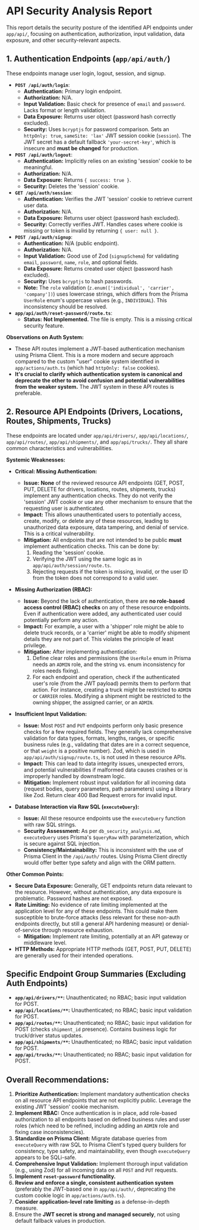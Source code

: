 # API Security Analysis Report

This report details the security posture of the identified API endpoints under `app/api/`, focusing on authentication, authorization, input validation, data exposure, and other security-relevant aspects.

## 1. Authentication Endpoints (`app/api/auth/`)

These endpoints manage user login, logout, session, and signup.

*   **`POST /api/auth/login`**:
    *   **Authentication:** Primary login endpoint.
    *   **Authorization:** N/A.
    *   **Input Validation:** Basic check for presence of `email` and `password`. Lacks format or length validation.
    *   **Data Exposure:** Returns user object (password hash correctly excluded).
    *   **Security:** Uses `bcryptjs` for password comparison. Sets an `httpOnly: true`, `sameSite: 'lax'` JWT session cookie (`session`). The JWT secret has a default fallback `'your-secret-key'`, which is insecure and **must be changed** for production.
*   **`POST /api/auth/logout`**:
    *   **Authentication:** Implicitly relies on an existing 'session' cookie to be meaningful.
    *   **Authorization:** N/A.
    *   **Data Exposure:** Returns `{ success: true }`.
    *   **Security:** Deletes the 'session' cookie.
*   **`GET /api/auth/session`**:
    *   **Authentication:** Verifies the JWT 'session' cookie to retrieve current user data.
    *   **Authorization:** N/A.
    *   **Data Exposure:** Returns user object (password hash excluded).
    *   **Security:** Correctly verifies JWT. Handles cases where cookie is missing or token is invalid by returning `{ user: null }`.
*   **`POST /api/auth/signup`**:
    *   **Authentication:** N/A (public endpoint).
    *   **Authorization:** N/A.
    *   **Input Validation:** Good use of Zod (`signupSchema`) for validating `email`, `password`, `name`, `role`, and optional fields.
    *   **Data Exposure:** Returns created user object (password hash excluded).
    *   **Security:** Uses `bcryptjs` to hash passwords.
    *   **Note:** The `role` validation (`z.enum(['individual', 'carrier', 'company'])`) uses lowercase strings, which differs from the Prisma `UserRole` enum's uppercase values (e.g., `INDIVIDUAL`). This inconsistency should be resolved.
*   **`app/api/auth/reset-password/route.ts`**:
    *   **Status:** **Not Implemented.** The file is empty. This is a missing critical security feature.

**Observations on Auth System:**
*   These API routes implement a JWT-based authentication mechanism using Prisma Client. This is a more modern and secure approach compared to the custom "user" cookie system identified in `app/actions/auth.ts` (which had `httpOnly: false` cookies).
*   **It's crucial to clarify which authentication system is canonical and deprecate the other to avoid confusion and potential vulnerabilities from the weaker system.** The JWT system in these API routes is preferable.

## 2. Resource API Endpoints (Drivers, Locations, Routes, Shipments, Trucks)

These endpoints are located under `app/api/drivers/`, `app/api/locations/`, `app/api/routes/`, `app/api/shipments/`, and `app/api/trucks/`. They all share common characteristics and vulnerabilities.

**Systemic Weaknesses:**

*   **Critical: Missing Authentication:**
    *   **Issue:** **None** of the reviewed resource API endpoints (GET, POST, PUT, DELETE for drivers, locations, routes, shipments, trucks) implement any authentication checks. They do not verify the 'session' JWT cookie or use any other mechanism to ensure that the requesting user is authenticated.
    *   **Impact:** This allows unauthenticated users to potentially access, create, modify, or delete any of these resources, leading to unauthorized data exposure, data tampering, and denial of service. This is a critical vulnerability.
    *   **Mitigation:** All endpoints that are not intended to be public **must** implement authentication checks. This can be done by:
        1.  Reading the 'session' cookie.
        2.  Verifying the JWT using the same logic as in `app/api/auth/session/route.ts`.
        3.  Rejecting requests if the token is missing, invalid, or the user ID from the token does not correspond to a valid user.

*   **Missing Authorization (RBAC):**
    *   **Issue:** Beyond the lack of authentication, there are **no role-based access control (RBAC) checks** on any of these resource endpoints. Even if authentication were added, any authenticated user could potentially perform any action.
    *   **Impact:** For example, a user with a 'shipper' role might be able to delete truck records, or a 'carrier' might be able to modify shipment details they are not part of. This violates the principle of least privilege.
    *   **Mitigation:** After implementing authentication:
        1.  Define clear roles and permissions (the `UserRole` enum in Prisma needs an `ADMIN` role, and the string vs. enum inconsistency for roles needs fixing).
        2.  For each endpoint and operation, check if the authenticated user's role (from the JWT payload) permits them to perform that action. For instance, creating a truck might be restricted to `ADMIN` or `CARRIER` roles. Modifying a shipment might be restricted to the owning shipper, the assigned carrier, or an `ADMIN`.

*   **Insufficient Input Validation:**
    *   **Issue:** Most `POST` and `PUT` endpoints perform only basic presence checks for a few required fields. They generally lack comprehensive validation for data types, formats, lengths, ranges, or specific business rules (e.g., validating that dates are in a correct sequence, or that `weight` is a positive number). Zod, which is used in `app/api/auth/signup/route.ts`, is not used in these resource APIs.
    *   **Impact:** This can lead to data integrity issues, unexpected errors, and potential vulnerabilities if malformed data causes crashes or is improperly handled by downstream logic.
    *   **Mitigation:** Implement robust input validation for all incoming data (request bodies, query parameters, path parameters) using a library like Zod. Return clear 400 Bad Request errors for invalid input.

*   **Database Interaction via Raw SQL (`executeQuery`):**
    *   **Issue:** All these resource endpoints use the `executeQuery` function with raw SQL strings.
    *   **Security Assessment:** As per `db_security_analysis.md`, `executeQuery` uses Prisma's `$queryRaw` with parameterization, which is secure against SQL injection.
    *   **Consistency/Maintainability:** This is inconsistent with the use of Prisma Client in the `/api/auth/` routes. Using Prisma Client directly would offer better type safety and align with the ORM pattern.

**Other Common Points:**
*   **Secure Data Exposure:** Generally, GET endpoints return data relevant to the resource. However, without authentication, any data exposure is problematic. Password hashes are not exposed.
*   **Rate Limiting:** No evidence of rate limiting implemented at the application level for any of these endpoints. This could make them susceptible to brute-force attacks (less relevant for these non-auth endpoints directly, but still a general API hardening measure) or denial-of-service through resource exhaustion.
    *   **Mitigation:** Implement rate limiting, potentially at an API gateway or middleware level.
*   **HTTP Methods:** Appropriate HTTP methods (GET, POST, PUT, DELETE) are generally used for their intended operations.

## Specific Endpoint Group Summaries (Excluding Auth Endpoints)

*   **`app/api/drivers/**`:** Unauthenticated; no RBAC; basic input validation for POST.
*   **`app/api/locations/**`:** Unauthenticated; no RBAC; basic input validation for POST.
*   **`app/api/routes/**`:** Unauthenticated; no RBAC; basic input validation for POST (checks `shipment_id` presence). Contains business logic for truck/driver status updates.
*   **`app/api/shipments/**`:** Unauthenticated; no RBAC; basic input validation for POST.
*   **`app/api/trucks/**`:** Unauthenticated; no RBAC; basic input validation for POST.

## Overall Recommendations:

1.  **Prioritize Authentication:** Implement mandatory authentication checks on all resource API endpoints that are not explicitly public. Leverage the existing JWT 'session' cookie mechanism.
2.  **Implement RBAC:** Once authentication is in place, add role-based authorization to all endpoints based on defined business rules and user roles (which need to be refined, including adding an `ADMIN` role and fixing case inconsistencies).
3.  **Standardize on Prisma Client:** Migrate database queries from `executeQuery` with raw SQL to Prisma Client's typed query builders for consistency, type safety, and maintainability, even though `executeQuery` appears to be SQLi-safe.
4.  **Comprehensive Input Validation:** Implement thorough input validation (e.g., using Zod) for all incoming data on all `POST` and `PUT` requests.
5.  **Implement `reset-password` functionality.**
6.  **Review and enforce a single, consistent authentication system** (preferably the JWT-based one in `app/api/auth/`, deprecating the custom cookie logic in `app/actions/auth.ts`).
7.  **Consider application-level rate limiting** as a defense-in-depth measure.
8.  Ensure the **JWT secret is strong and managed securely**, not using default fallback values in production.
